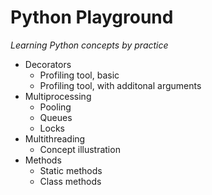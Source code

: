 # Python Playground

*Learning Python concepts by practice*

* Decorators
	* Profiling tool, basic
	* Profiling tool, with additonal arguments
* Multiprocessing
	* Pooling
	* Queues
	* Locks
* Multithreading
	* Concept illustration
* Methods
	* Static methods
	* Class methods

